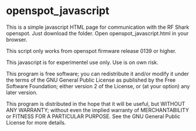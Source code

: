 # openspot_javascript

This is a simple javascript HTML page for communication with the RF Shark openspot. Just download the folder. Open openspot_javascript.html in your browser.

This script only works from openspot firmware release 0139 or higher.

This javascript is for experimentel use only. Use is on own risk.

This program is free software; you can redistribute it and/or modify it under the terms of the GNU General Public License as
published by the Free Software Foundation; either version 2 of the License, or (at your option) any later version.

This program is distributed in the hope that it will be useful, but WITHOUT ANY WARRANTY; without even the implied warranty of
MERCHANTABILITY or FITNESS FOR A PARTICULAR PURPOSE. See the GNU General Public License for more details.





